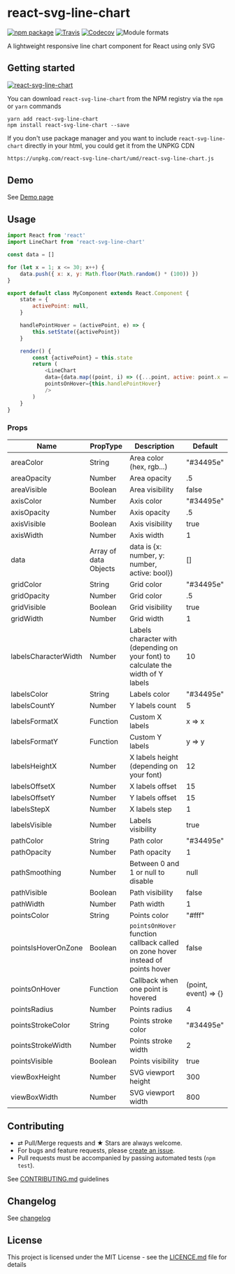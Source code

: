 # react-svg-line-chart

[![npm package][npm-badge]][npm]
[![Travis][build-badge]][build]
[![Codecov][codecov-badge]][codecov]
![Module formats][module-formats]

A lightweight responsive line chart component for React using only SVG

## Getting started

[![react-svg-line-chart](https://nodei.co/npm/react-svg-line-chart.png?downloads=true&downloadRank=true&stars=true)](https://nodei.co/npm/react-svg-line-chart/)

You can download `react-svg-line-chart` from the NPM registry via the `npm` or `yarn` commands

```shell
yarn add react-svg-line-chart
npm install react-svg-line-chart --save
```

If you don't use package manager and you want to include `react-svg-line-chart` directly in your html, you could get it from the UNPKG CDN

```html
https://unpkg.com/react-svg-line-chart/umd/react-svg-line-chart.js
```

## Demo

See [Demo page][github-page]

## Usage

```js
import React from 'react'
import LineChart from 'react-svg-line-chart'

const data = []

for (let x = 1; x <= 30; x++) {
    data.push({ x: x, y: Math.floor(Math.random() * (100)) })
}

export default class MyComponent extends React.Component {
    state = {
        activePoint: null,
    }

    handlePointHover = (activePoint, e) => {
        this.setState({activePoint})
    }

    render() {
        const {activePoint} = this.state
        return (
            <LineChart
            data={data.map((point, i) => ({...point, active: point.x === activePoint.x ? true : false}))}
            pointsOnHover={this.handlePointHover}
            />
        )
    }
}
```

### Props

|Name|PropType|Description|Default|
|---|---|---|---|
|areaColor|String|Area color (hex, rgb...)|"#34495e"|
|areaOpacity|Number|Area opacity|.5|
|areaVisible|Boolean|Area visibility|false|
|axisColor|Number|Axis color|"#34495e"|
|axisOpacity|Number|Axis opacity|.5|
|axisVisible|Boolean|Axis visibility|true|
|axisWidth|Number|Axis width|1|
|data|Array of data Objects|data is {x: number, y: number, active: bool})|[]|
|gridColor|String|Grid color|"#34495e"|
|gridOpacity|Number|Grid color|.5|
|gridVisible|Boolean|Grid visibility|true|
|gridWidth|Number|Grid width|1|
|labelsCharacterWidth|Number|Labels character with (depending on your font) to calculate the width of Y labels|10|
|labelsColor|String|Labels color|"#34495e"|
|labelsCountY|Number|Y labels count|5|
|labelsFormatX|Function|Custom X labels|x => x|
|labelsFormatY|Function|Custom Y labels|y => y|
|labelsHeightX|Number|X labels height (depending on your font)|12|
|labelsOffsetX|Number|X labels offset|15|
|labelsOffsetY|Number|Y labels offset|15|
|labelsStepX|Number|X labels step|1|
|labelsVisible|Number|Labels visibility|true|
|pathColor|String|Path color|"#34495e"|
|pathOpacity|Number|Path opacity|1|
|pathSmoothing|Number|Between 0 and 1 or null to disable|null|
|pathVisible|Boolean|Path visibility|false|
|pathWidth|Number|Path width|1|
|pointsColor|String|Points color|"#fff"|
|pointsIsHoverOnZone|Boolean|`pointsOnHover` function callback called on zone hover instead of points hover|false|
|pointsOnHover|Function|Callback when one point is hovered|(point, event) => {}|
|pointsRadius|Number|Points radius|4|
|pointsStrokeColor|String|Points stroke color|"#34495e"|
|pointsStrokeWidth|Number|Points stroke width|2|
|pointsVisible|Boolean|Points visibility|true|
|viewBoxHeight|Number|SVG viewport height|300|
|viewBoxWidth|Number|SVG viewport width|800|

## Contributing

* ⇄ Pull/Merge requests and ★ Stars are always welcome.
* For bugs and feature requests, please [create an issue][github-issue].
* Pull requests must be accompanied by passing automated tests (`npm test`).

See [CONTRIBUTING.md](./CONTRIBUTING.md) guidelines

## Changelog

See [changelog](./CHANGELOG.md)

## License

This project is licensed under the MIT License - see the [LICENCE.md](./LICENCE.md) file for details

[npm-badge]: https://img.shields.io/npm/v/react-svg-line-chart.svg?style=flat-square
[npm]: https://www.npmjs.org/package/react-svg-line-chart

[build-badge]: https://img.shields.io/travis/xuopled/react-svg-line-chart/master.svg?style=flat-square
[build]: https://travis-ci.org/xuopled/react-svg-line-chart

[codecov-badge]: https://img.shields.io/codecov/c/github/xuopled/react-svg-line-chart.svg?style=flat-square
[codecov]: https://codecov.io/gh/xuopled/react-svg-line-chart

[module-formats]: https://img.shields.io/badge/module%20formats-umd%2C%20cjs%2C%20esm-green.svg?style=flat-square

[github-page]: https://xuopled.github.io/react-svg-line-chart
[github-issue]: https://github.com/xuopled/react-svg-line-chart/issues/new
